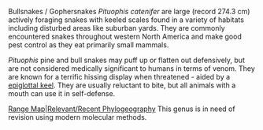 Bullsnakes / Gophersnakes *Pituophis catenifer* are large (record 274.3 cm) actively foraging snakes with keeled scales found in a variety of habitats including disturbed areas like suburban yards. They are commonly encountered snakes throughout western North America and make good pest control as they eat primarily small mammals.

*Pituophis* pine and bull snakes may puff up or flatten out defensively, but are not considered medically significant to humans in terms of venom. They are known for a terrific hissing display when threatened - aided by a [epiglottal keel](https://faculty.washington.edu/hueyrb/new/MartinHuey71Copeia.pdf). They are usually reluctant to bite, but all animals with a mouth can use it in self-defense. 

[Range Map](http://mtnhp.org/thumbnail/defaultNoCap.aspx?img=http://FieldGuide.mt.gov/RangeMaps/NSRangeMap_ARADB26020.jpg&maxWidth=600)|[Relevant/Recent Phylogeography](http://www.academia.edu/11185732/Molecular_systematics_of_New_World_Gopher_Bull_and_Pinesnakes_Pituophis_Colubridae_a_transcontinental_species_complex) 
This genus is in need of revision using modern molecular methods.


